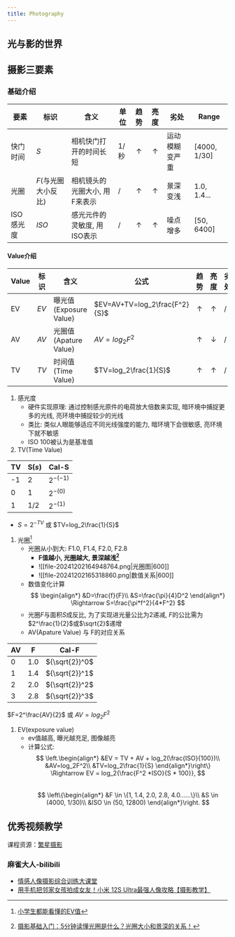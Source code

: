 ```yaml
---
title: Photography
---
```



## 光与影的世界

## 摄影三要素

### 基础介绍

| 要素     | 标识           | 含义               | 单位  |   趋势    |   亮度    | 劣处      | Range          |
| ------ | ------------ | ---------------- | --- | :-----: | :-----: | ------- | -------------- |
| 快门时间   | $S$          | 相机快门打开的时间长短      | 1/秒 | &#8593; | &#8593; | 运动模糊变严重 | $[4000, 1/30]$ |
| 光圈     | $F$(与光圈大小反比) | 相机镜头的光圈大小, 用F来表示 | /   | &#8593; | &#8593; | 景深变浅    | 1.0, 1.4...    |
| ISO感光度 | $ISO$        | 感光元件的灵敏度, 用ISO表示 | /   | &#8593; | &#8593; | 噪点增多    | $[50, 6400]$   |

#### Value介绍

| Value | 标识   | 含义                   | 公式                            |   趋势    |   亮度    | 劣处  | Range        |
| ----- | ---- | -------------------- | ----------------------------- | :-----: | :-----: | --- | ------------ |
| EV    | $EV$ | 曝光值 (Exposure Value) | $EV=AV+TV=log_2\frac{F^2}{S}$ | &#8593; | &#8593; | /   | $[-4.0,4.0]$ |
| AV    | $AV$ | 光圈值 (Apature Value)  | $AV=log_2F^2$                 | &#8593; | &#8595; | /   | $[-4.0,4.0]$ |
| TV    | $TV$ | 时间值 (Time Value)     | $TV=log_2\frac{1}{S}$         | &#8593; | &#8593; | /   | $[-4.0,4.0]$ |

1. 感光度
    - 硬件实现原理: 通过控制感光原件的电荷放大倍数来实现, 暗环境中捕捉更多的光线, 亮环境中捕捉较少的光线
    - 类比: 类似人眼能够适应不同光线强度的能力, 暗环境下会很敏感, 亮环境下就不敏感
    - ISO 100被认为是基准值
1. TV(Time Value)

| TV  | S($s$) | Cal-S       |
| --- | ------ | ----------- |
| -1  | 2      | $2^{-(-1)}$ |
| 0   | 1      | $2^{-(0)}$  |
| 1   | 1/2    | $2^{-(1)}$  |

- $S=2^{-TV}$ 或 $TV=log_2\frac{1}{S}$

1. 光圈[^1]
    - 光圈从小到大: F1.0, F1.4, F2.0, F2.8
        - **F值越小, 光圈越大, 景深越浅[^2]**
		- ![[file-20241202164948764.png|光圈图|600]]
		- ![[file-20241202165318860.png|数值关系|600]]
    - 数值变化计算
        $$
        \begin{align*}
        &D=\frac{f}{F}\\
        &S=\frac{\pi}{4}D^2
        \end{align*}
        \Rightarrow S=\frac{\pi*f^2}{4*F^2}
        $$
    - 光圈$F$与面积$S$成反比, 为了实现进光量公比为2递减, $F$的公比需为$2^\frac{1}{2}$或$\sqrt{2}$递增
    - AV(Apature Value) 与 F的对应关系
    
AV|F|Cal-F
        -|-|-
        0|1.0|${\sqrt{2}}^0$
        1|1.4|${\sqrt{2}}^1$
        2|2.0|${\sqrt{2}}^2$
        3|2.8|${\sqrt{2}}^3$

$F=2^\frac{AV}{2}$ 或 $AV=log_2F^2$
1. EV(exposure value)
    - ev值越高, 曝光越充足, 图像越亮
    - 计算公式:
		$$
		\left.\begin{align*}
			&EV = TV + AV + log_2(\frac{ISO}{100})\\
			&AV=log_2F^2\\
			&TV=log_2\frac{1}{S}
		\end{align*}\right\} \Rightarrow EV = log_2{\frac{F^2 *ISO}{S * 100}},
		$$
      
		$$
		\left\{\begin{align*}
			&F \in \{1, 1.4, 2.0, 2.8, 4.0......\}\\
			&S \in (4000, 1/30)\\
			&ISO \in (50, 12800)
		\end{align*}\right.
		$$

## 优秀视频教学

课程资源：[繁星摄影](https://52fanxing.com/)

### 麻雀大人-bilibili

- [情感人像摄影综合训练大课堂](https://www.bilibili.com/cheese/play/ss669?csource=Hp_searchresult&spm_id_from=333.337.0.0)
- [用手机把邻家女孩拍成女友！小米 12S Ultra最强人像攻略【摄影教学】](https://www.bilibili.com/video/BV1oW4y117Vw/?vd_source=852d4ef8e14fcaf3d82391cb2461a178)


[^1]:[小学生都能看懂的EV值](https://zhuanlan.zhihu.com/p/577382204)
[^2]:[摄影基础入门：5分钟读懂光圈是什么？光圈大小和景深的关系！](https://zhuanlan.zhihu.com/p/617924826?utm_id=0)